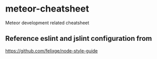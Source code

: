 # meteor-cheatsheet
Meteor development related cheatsheet

## Reference eslint and jslint configuration from
https://github.com/felixge/node-style-guide